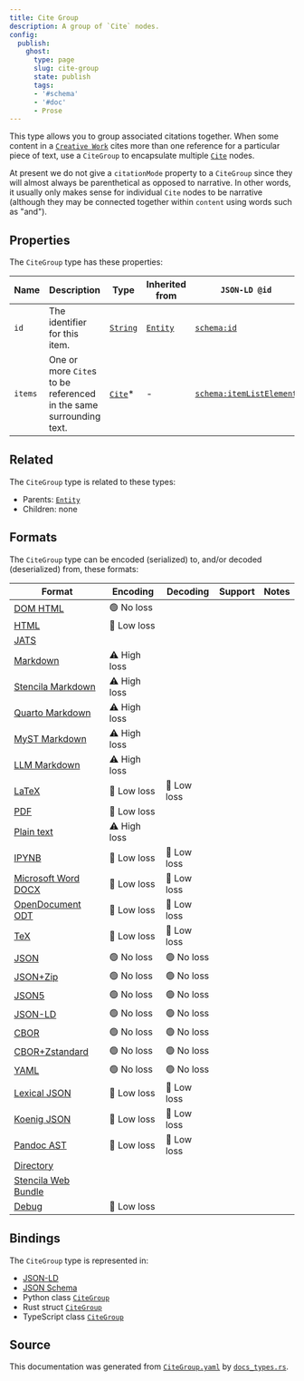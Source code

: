 ```yaml
---
title: Cite Group
description: A group of `Cite` nodes.
config:
  publish:
    ghost:
      type: page
      slug: cite-group
      state: publish
      tags:
      - '#schema'
      - '#doc'
      - Prose
---
```


This type allows you to group associated citations together.
When some content in a [`Creative Work`](./CreativeWork) cites more than one
reference for a particular piece of text, use a `CiteGroup` to encapsulate
multiple [`Cite`](./Cite) nodes.

At present we do not give a `citationMode` property to a `CiteGroup` since
they will almost always be parenthetical as opposed to narrative.
In other words, it usually only makes sense for individual `Cite` nodes to be
narrative (although they may be connected together within `content` using words
such as "and").


## Properties

The `CiteGroup` type has these properties:

| Name    | Description                                                        | Type                                                               | Inherited from                                                     | `JSON-LD @id`                                                  | Aliases |
| ------- | ------------------------------------------------------------------ | ------------------------------------------------------------------ | ------------------------------------------------------------------ | -------------------------------------------------------------- | ------- |
| `id`    | The identifier for this item.                                      | [`String`](https://stencila.ghost.io/docs/reference/schema/string) | [`Entity`](https://stencila.ghost.io/docs/reference/schema/entity) | [`schema:id`](https://schema.org/id)                           | -       |
| `items` | One or more `Cite`s to be referenced in the same surrounding text. | [`Cite`](https://stencila.ghost.io/docs/reference/schema/cite)*    | -                                                                  | [`schema:itemListElement`](https://schema.org/itemListElement) | `item`  |

## Related

The `CiteGroup` type is related to these types:

- Parents: [`Entity`](https://stencila.ghost.io/docs/reference/schema/entity)
- Children: none

## Formats

The `CiteGroup` type can be encoded (serialized) to, and/or decoded (deserialized) from, these formats:

| Format                                                                       | Encoding     | Decoding   | Support | Notes |
| ---------------------------------------------------------------------------- | ------------ | ---------- | ------- | ----- |
| [DOM HTML](https://stencila.ghost.io/docs/reference/formats/dom.html)        | 🟢 No loss    |            |         |
| [HTML](https://stencila.ghost.io/docs/reference/formats/html)                | 🔷 Low loss   |            |         |
| [JATS](https://stencila.ghost.io/docs/reference/formats/jats)                |              |            |         |
| [Markdown](https://stencila.ghost.io/docs/reference/formats/md)              | ⚠️ High loss |            |         |
| [Stencila Markdown](https://stencila.ghost.io/docs/reference/formats/smd)    | ⚠️ High loss |            |         |
| [Quarto Markdown](https://stencila.ghost.io/docs/reference/formats/qmd)      | ⚠️ High loss |            |         |
| [MyST Markdown](https://stencila.ghost.io/docs/reference/formats/myst)       | ⚠️ High loss |            |         |
| [LLM Markdown](https://stencila.ghost.io/docs/reference/formats/llmd)        | ⚠️ High loss |            |         |
| [LaTeX](https://stencila.ghost.io/docs/reference/formats/latex)              | 🔷 Low loss   | 🔷 Low loss |         |
| [PDF](https://stencila.ghost.io/docs/reference/formats/pdf)                  | 🔷 Low loss   |            |         |
| [Plain text](https://stencila.ghost.io/docs/reference/formats/text)          | ⚠️ High loss |            |         |
| [IPYNB](https://stencila.ghost.io/docs/reference/formats/ipynb)              | 🔷 Low loss   | 🔷 Low loss |         |
| [Microsoft Word DOCX](https://stencila.ghost.io/docs/reference/formats/docx) | 🔷 Low loss   | 🔷 Low loss |         |
| [OpenDocument ODT](https://stencila.ghost.io/docs/reference/formats/odt)     | 🔷 Low loss   | 🔷 Low loss |         |
| [TeX](https://stencila.ghost.io/docs/reference/formats/tex)                  | 🔷 Low loss   | 🔷 Low loss |         |
| [JSON](https://stencila.ghost.io/docs/reference/formats/json)                | 🟢 No loss    | 🟢 No loss  |         |
| [JSON+Zip](https://stencila.ghost.io/docs/reference/formats/json.zip)        | 🟢 No loss    | 🟢 No loss  |         |
| [JSON5](https://stencila.ghost.io/docs/reference/formats/json5)              | 🟢 No loss    | 🟢 No loss  |         |
| [JSON-LD](https://stencila.ghost.io/docs/reference/formats/jsonld)           | 🟢 No loss    | 🟢 No loss  |         |
| [CBOR](https://stencila.ghost.io/docs/reference/formats/cbor)                | 🟢 No loss    | 🟢 No loss  |         |
| [CBOR+Zstandard](https://stencila.ghost.io/docs/reference/formats/cbor.zstd) | 🟢 No loss    | 🟢 No loss  |         |
| [YAML](https://stencila.ghost.io/docs/reference/formats/yaml)                | 🟢 No loss    | 🟢 No loss  |         |
| [Lexical JSON](https://stencila.ghost.io/docs/reference/formats/lexical)     | 🔷 Low loss   | 🔷 Low loss |         |
| [Koenig JSON](https://stencila.ghost.io/docs/reference/formats/koenig)       | 🔷 Low loss   | 🔷 Low loss |         |
| [Pandoc AST](https://stencila.ghost.io/docs/reference/formats/pandoc)        | 🔷 Low loss   | 🔷 Low loss |         |
| [Directory](https://stencila.ghost.io/docs/reference/formats/directory)      |              |            |         |
| [Stencila Web Bundle](https://stencila.ghost.io/docs/reference/formats/swb)  |              |            |         |
| [Debug](https://stencila.ghost.io/docs/reference/formats/debug)              | 🔷 Low loss   |            |         |

## Bindings

The `CiteGroup` type is represented in:

- [JSON-LD](https://stencila.org/CiteGroup.jsonld)
- [JSON Schema](https://stencila.org/CiteGroup.schema.json)
- Python class [`CiteGroup`](https://github.com/stencila/stencila/blob/main/python/python/stencila/types/cite_group.py)
- Rust struct [`CiteGroup`](https://github.com/stencila/stencila/blob/main/rust/schema/src/types/cite_group.rs)
- TypeScript class [`CiteGroup`](https://github.com/stencila/stencila/blob/main/ts/src/types/CiteGroup.ts)

## Source

This documentation was generated from [`CiteGroup.yaml`](https://github.com/stencila/stencila/blob/main/schema/CiteGroup.yaml) by [`docs_types.rs`](https://github.com/stencila/stencila/blob/main/rust/schema-gen/src/docs_types.rs).
